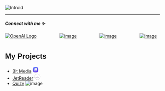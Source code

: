 ![Introid](https://github.com/manish381364/manish381364/assets/76205659/bd6ce6de-5f47-4357-ae6a-d275292a3a04)
<hr>

##### Connect with me ✨

<div style="display: flex; justify-content: space-between; margin-right: 10px;">
  <a href="https://www.linkedin.com/in/manishinprajapati/">
    <img src="https://img.icons8.com/?size=512&id=xuvGCOXi8Wyg&format=png" alt="OpenAI Logo" width="30px" height="28px">
  </a>
  <a href="https://www.leetcode.com/manish381364">
    <img src="https://leetcode.com/static/webpack_bundles/images/logo-dark.e99485d9b.svg" alt="image" width="100px" height="20px">
  </a>
  <a href="https://www.hackerrank.com/maniesh_22">
    <img src="https://www.hackerrank.com/wp-content/uploads/2020/05/hackerrank_logo-Pride.gif" alt="image" width="100px" height="20px">
  </a>
  <a href="https://www.codechef.com/users/maniesh_22/">
    <img src="https://cdn.codechef.com/images/cc-logo.svg" alt="image" width="100px" height="20px">
  </a>
</div>

# <span style="font-family: Arial; font-size: 24px;">My Projects</span>

- [Bit Media](https://github.com/manish381364/Photos) <img src="https://github.com/manish381364/Photos/blob/master/app/src/main/res/mipmap-xxxhdpi/ic_launcher.png" alt="image" width="20px" height="20px">
- [JetReader](https://github.com/manish381364/JetReader) <img src="https://github.com/manish381364/JetReader/blob/master/app/src/main/ic_app_logo-playstore.png" alt="image" width="20px" height="20px">
- [Quizy](https://github.com/manish381364/Quizy) <img src="https://user-images.githubusercontent.com/76205659/205504184-1e3df423-cb96-49c0-96a7-09ebc66f0355.jpg" alt="image" width="20px" height="20px">

